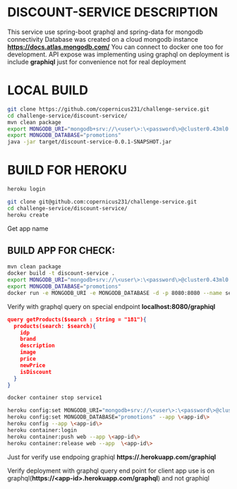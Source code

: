 # DISCOUNT-SERVICE DESCRIPTION
This service use spring-boot graphql and spring-data for mongodb connectivity
Database was created on a cloud mongodb instance **https://docs.atlas.mongodb.com/**
You can connect to docker one too for development.
API expose was implementing using graphql on deployment is include **graphiql** just for convenience not for real deployment

# LOCAL BUILD
```bash
git clone https://github.com/copernicus231/challenge-service.git
cd challenge-service/discount-service/
mvn clean package
export MONGODB_URI="mongodb+srv://\<user\>:\<password\>@cluster0.43ml0.mongodb.net/promotions?retryWrites=true&w=majority"
export MONGODB_DATABASE="promotions"
java -jar target/discount-service-0.0.1-SNAPSHOT.jar 
```
# BUILD FOR HEROKU
```bash
heroku login

git clone git@github.com:copernicus231/challenge-service.git
cd challenge-service/discount-service/
heroku create
```
Get app name <app-id>
## BUILD APP FOR CHECK:
```bash
mvn clean package 
docker build -t discount-service .
export MONGODB_URI="mongodb+srv://\<user\>:\<password\>@cluster0.43ml0.mongodb.net/promotions?retryWrites=true&w=majority"
export MONGODB_DATABASE="promotions"
docker run -e MONGODB_URI -e MONGODB_DATABASE -d -p 8080:8080 --name service1 discount-service
```

Verify with graphql query on special endpoint **localhost:8080/graphiql**
```json
query getProducts($search : String = "181"){  
  products(search: $search){
    idp
    brand
    description
    image
    price
    newPrice
    isDiscount
  }
}
```
```bash
docker container stop service1
```
```bash
heroku config:set MONGODB_URI="mongodb+srv://\<user\>:\<password\>@cluster0.43ml0.mongodb.net/promotions?retryWrites=true&w=majority" --app \<app-id\>
heroku config:set MONGODB_DATABASE="promotions" --app \<app-id\>
heroku config --app \<app-id\>
heroku container:login
heroku container:push web --app \<app-id\>
heroku container:release web --app  \<app-id\>
```

Just for verify use endpoing graphiql **https://<app-id>.herokuapp.com/graphiql** 

Verify deployment with graphql query end point for client app use is on graphql(**https://\<app-id\>.herokuapp.com/graphql**) and not graphiql  

